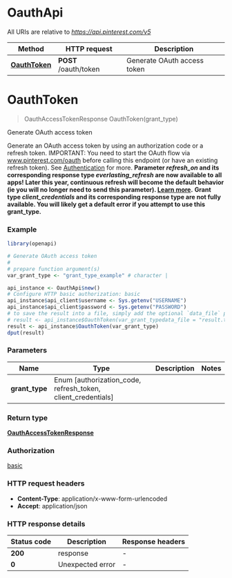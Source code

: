 # OauthApi

All URIs are relative to *https://api.pinterest.com/v5*

Method | HTTP request | Description
------------- | ------------- | -------------
[**OauthToken**](OauthApi.md#OauthToken) | **POST** /oauth/token | Generate OAuth access token


# **OauthToken**
> OauthAccessTokenResponse OauthToken(grant_type)

Generate OAuth access token

Generate an OAuth access token by using an authorization code or a refresh token.  IMPORTANT: You need to start the OAuth flow via www.pinterest.com/oauth before calling this endpoint (or have an existing refresh token).  See <a href='/docs/getting-started/authentication-and-scopes/'>Authentication</a> for more.  <strong>Parameter <i>refresh_on</i> and its corresponding response type <i>everlasting_refresh</i> are now available to all apps! Later this year, continuous refresh will become the default behavior (ie you will no longer need to send this parameter). <a href='/docs/getting-started/beta-and-advanced-access/'>Learn more</a>.</strong>  <strong>Grant type <i>client_credentials</i> and its corresponding response type are not fully available. You will likely get a default error if you attempt to use this grant_type.</strong>

### Example
```R
library(openapi)

# Generate OAuth access token
#
# prepare function argument(s)
var_grant_type <- "grant_type_example" # character | 

api_instance <- OauthApi$new()
# Configure HTTP basic authorization: basic
api_instance$api_client$username <- Sys.getenv("USERNAME")
api_instance$api_client$password <- Sys.getenv("PASSWORD")
# to save the result into a file, simply add the optional `data_file` parameter, e.g.
# result <- api_instance$OauthToken(var_grant_typedata_file = "result.txt")
result <- api_instance$OauthToken(var_grant_type)
dput(result)
```

### Parameters

Name | Type | Description  | Notes
------------- | ------------- | ------------- | -------------
 **grant_type** | Enum [authorization_code, refresh_token, client_credentials] |  | 

### Return type

[**OauthAccessTokenResponse**](OauthAccessTokenResponse.md)

### Authorization

[basic](../README.md#basic)

### HTTP request headers

 - **Content-Type**: application/x-www-form-urlencoded
 - **Accept**: application/json

### HTTP response details
| Status code | Description | Response headers |
|-------------|-------------|------------------|
| **200** | response |  -  |
| **0** | Unexpected error |  -  |


